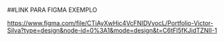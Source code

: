 ##LINK PARA FIGMA EXEMPLO

https://www.figma.com/file/CTiAyXwHic4VcFNIDVyocL/Portfolio-Victor-Silva?type=design&node-id=0%3A1&mode=design&t=C6tFl5fKJidTZNII-1
